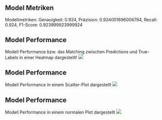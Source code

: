 ## Model Metriken
Modellmetriken: Genauigkeit: 0.924, Präzision: 0.924001696006784, Recall: 0.924, F1-Score: 0.923999923999924
## Model Performance
Modell Performance bzw. das Matching zwischen Predictions und True-Labels in einer Heatmap dargestellt!
![](https://asset.cml.dev/815255019b1be57c39b0b4405af9589afa5a0637?cml=jpeg)

## Model Performance
Modell Performance in einem Scatter-Plot dargestellt
![](https://asset.cml.dev/20e4c86f068593fd6f2a25d1f6d2b238999f04f2?cml=jpeg)

## Model Performance
Modell Performance in einem normalen Plot dargestellt
![](https://asset.cml.dev/67872c8c9bc89ccb32d095989a7e94b4a922acf2?cml=jpeg)
